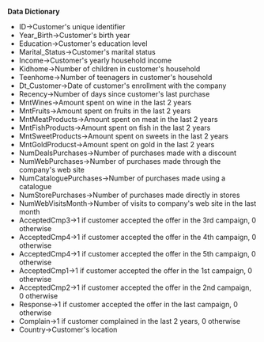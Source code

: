 **Data Dictionary**

- ID->Customer's unique identifier
- Year_Birth->Customer's birth year
- Education->Customer's education level
- Marital_Status->Customer's marital status
- Income->Customer's yearly household income
- Kidhome->Number of children in customer's household
- Teenhome->Number of teenagers in customer's household
- Dt_Customer->Date of customer's enrollment with the company
- Recency->Number of days since customer's last purchase
- MntWines->Amount spent on wine in the last 2 years
- MntFruits->Amount spent on fruits in the last 2 years
- MntMeatProducts->Amount spent on meat in the last 2 years
- MntFishProducts->Amount spent on fish in the last 2 years
- MntSweetProducts->Amount spent on sweets in the last 2 years
- MntGoldProducst->Amount spent on gold in the last 2 years
- NumDealsPurchases->Number of purchases made with a discount
- NumWebPurchases->Number of purchases made through the company's web site
- NumCataloguePurchases->Number of purchases made using a catalogue
- NumStorePurchases->Number of purchases made directly in stores
- NumWebVisitsMonth->Number of visits to company's web site in the last month
- AcceptedCmp3->1 if customer accepted the offer in the 3rd campaign, 0 otherwise
- AcceptedCmp4->1 if customer accepted the offer in the 4th campaign, 0 otherwise
- AcceptedCmp4->1 if customer accepted the offer in the 5th campaign, 0 otherwise
- AcceptedCmp1->1 if customer accepted the offer in the 1st campaign, 0 otherwise
- AcceptedCmp2->1 if customer accepted the offer in the 2nd campaign, 0 otherwise
- Response->1 if customer accepted the offer in the last campaign, 0 otherwise
- Complain->1 if customer complained in the last 2 years, 0 otherwise
- Country->Customer's location